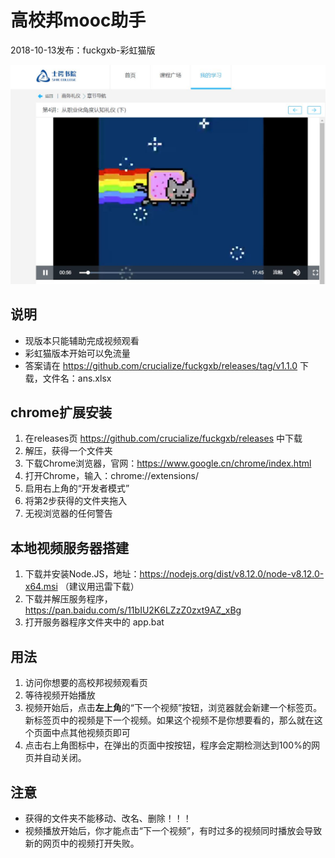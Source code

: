 # 高校邦mooc助手

2018-10-13发布：fuckgxb-彩虹猫版

![](./cat.jpg)

## 说明

- 现版本只能辅助完成视频观看
- 彩虹猫版本开始可以免流量
- 答案请在 https://github.com/crucialize/fuckgxb/releases/tag/v1.1.0 下载，文件名：ans.xlsx

## chrome扩展安装

1. 在releases页 https://github.com/crucialize/fuckgxb/releases 中下载
2. 解压，获得一个文件夹
3. 下载Chrome浏览器，官网：https://www.google.cn/chrome/index.html
4. 打开Chrome，输入：chrome://extensions/
5. 启用右上角的“开发者模式”
6. 将第2步获得的文件夹拖入
7. 无视浏览器的任何警告

## 本地视频服务器搭建

1. 下载并安装Node.JS，地址：https://nodejs.org/dist/v8.12.0/node-v8.12.0-x64.msi （建议用迅雷下载）
2. 下载并解压服务程序，https://pan.baidu.com/s/11bIU2K6LZzZ0zxt9AZ_xBg
3. 打开服务器程序文件夹中的 app.bat

## 用法

1. 访问你想要的高校邦视频观看页
2. 等待视频开始播放
3. 视频开始后，点击**左上角**的“下一个视频”按钮，浏览器就会新建一个标签页。新标签页中的视频是下一个视频。如果这个视频不是你想要看的，那么就在这个页面中点其他视频页即可
3. 点击右上角图标中，在弹出的页面中按按钮，程序会定期检测达到100%的网页并自动关闭。

## 注意

- 获得的文件夹不能移动、改名、删除！！！
- 视频播放开始后，你才能点击“下一个视频”，有时过多的视频同时播放会导致新的网页中的视频打开失败。